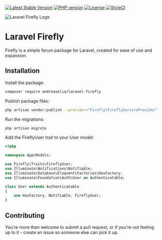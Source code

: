 [![Latest Stable Version](https://img.shields.io/packagist/v/AndreasElia/laravel-firefly.svg)](https://packagist.org/packages/AndreasElia/laravel-firefly)
[![PHP version](https://img.shields.io/packagist/php-v/AndreasElia/laravel-firefly.svg)](https://packagist.org/packages/AndreasElia/laravel-firefly)
[![License](https://img.shields.io/packagist/l/AndreasElia/laravel-firefly.svg)](https://packagist.org/packages/AndreasElia/laravel-firefly)
[![StyleCI](https://github.styleci.io/repos/149909240/shield?branch=master)](https://github.styleci.io/repos/149909240?branch=master)

![Laravel Firefly Logo](/logo.png?raw=true "Laravel Firefly Logo")

# Laravel Firefly

Firefly is a simple forum package for Laravel, created for ease of use and expansion.

## Installation

Install the package:

```bash
composer require andreaselia/laravel-firefly
```

Publish package files:

```bash
php artisan vendor:publish --provider="Firefly\FireflyServiceProvider"
```

Run the migrations:

```bash
php artisan migrate
```

Add the FireflyUser trait to your User model:

```php
<?php

namespace App\Models;

use Firefly\Traits\FireflyUser;
use Illuminate\Notifications\Notifiable;
use Illuminate\Database\Eloquent\Factories\HasFactory;
use Illuminate\Foundation\Auth\User as Authenticatable;

class User extends Authenticatable
{
    use HasFactory, Notifiable, FireflyUser;
}
```

## Contributing

You're more than welcome to submit a pull request, or if you're not feeling up to it - create an issue so someone else can pick it up.
